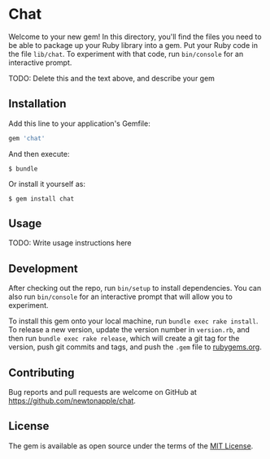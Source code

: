 # Chat

Welcome to your new gem! In this directory, you'll find the files you need to be able to package up your Ruby library into a gem. Put your Ruby code in the file `lib/chat`. To experiment with that code, run `bin/console` for an interactive prompt.

TODO: Delete this and the text above, and describe your gem

## Installation

Add this line to your application's Gemfile:

```ruby
gem 'chat'
```

And then execute:

    $ bundle

Or install it yourself as:

    $ gem install chat

## Usage

TODO: Write usage instructions here

## Development

After checking out the repo, run `bin/setup` to install dependencies. You can also run `bin/console` for an interactive prompt that will allow you to experiment.

To install this gem onto your local machine, run `bundle exec rake install`. To release a new version, update the version number in `version.rb`, and then run `bundle exec rake release`, which will create a git tag for the version, push git commits and tags, and push the `.gem` file to [rubygems.org](https://rubygems.org).

## Contributing

Bug reports and pull requests are welcome on GitHub at https://github.com/newtonapple/chat.


## License

The gem is available as open source under the terms of the [MIT License](http://opensource.org/licenses/MIT).

